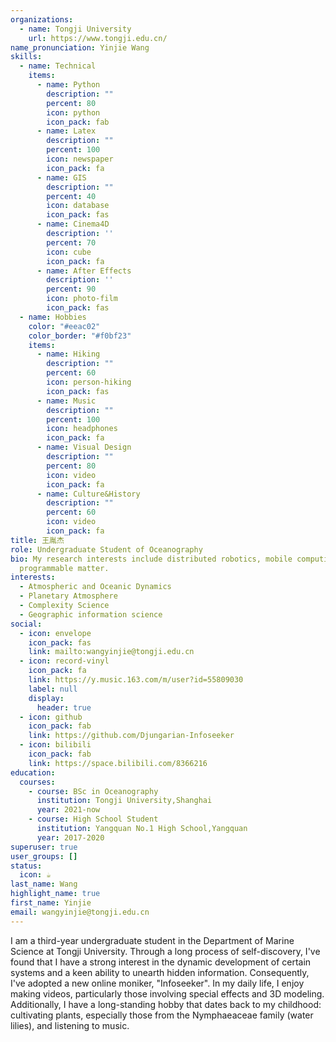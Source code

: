 ```yaml
---
organizations:
  - name: Tongji University
    url: https://www.tongji.edu.cn/
name_pronunciation: Yinjie Wang
skills:
  - name: Technical
    items:
      - name: Python
        description: ""
        percent: 80
        icon: python
        icon_pack: fab
      - name: Latex
        description: ""
        percent: 100
        icon: newspaper
        icon_pack: fa
      - name: GIS
        description: ""
        percent: 40
        icon: database
        icon_pack: fas
      - name: Cinema4D
        description: ''
        percent: 70
        icon: cube
        icon_pack: fa
      - name: After Effects
        description: ''
        percent: 90
        icon: photo-film
        icon_pack: fas
  - name: Hobbies
    color: "#eeac02"
    color_border: "#f0bf23"
    items:
      - name: Hiking
        description: ""
        percent: 60
        icon: person-hiking
        icon_pack: fas
      - name: Music
        description: ""
        percent: 100
        icon: headphones
        icon_pack: fa
      - name: Visual Design
        description: ""
        percent: 80
        icon: video
        icon_pack: fa
      - name: Culture&History
        description: ""
        percent: 60
        icon: video
        icon_pack: fa
title: 王胤杰
role: Undergraduate Student of Oceanography
bio: My research interests include distributed robotics, mobile computing and
  programmable matter.
interests:
  - Atmospheric and Oceanic Dynamics
  - Planetary Atmosphere
  - Complexity Science
  - Geographic information science
social:
  - icon: envelope
    icon_pack: fas
    link: mailto:wangyinjie@tongji.edu.cn
  - icon: record-vinyl
    icon_pack: fa
    link: https://y.music.163.com/m/user?id=55809030
    label: null
    display:
      header: true
  - icon: github
    icon_pack: fab
    link: https://github.com/Djungarian-Infoseeker
  - icon: bilibili
    icon_pack: fab
    link: https://space.bilibili.com/8366216
education:
  courses:
    - course: BSc in Oceanography
      institution: Tongji University,Shanghai
      year: 2021-now
    - course: High School Student
      institution: Yangquan No.1 High School,Yangquan
      year: 2017-2020
superuser: true
user_groups: []
status:
  icon: ☕️
last_name: Wang
highlight_name: true
first_name: Yinjie
email: wangyinjie@tongji.edu.cn
---
```

I am a third-year undergraduate student in the Department of Marine Science at Tongji University. Through a long process of self-discovery, I've found that I have a strong interest in the dynamic development of certain systems and a keen ability to unearth hidden information. Consequently, I've adopted a new online moniker, "Infoseeker". In my daily life, I enjoy making videos, particularly those involving special effects and 3D modeling. Additionally, I have a long-standing hobby that dates back to my childhood: cultivating plants, especially those from the Nymphaeaceae family (water lilies), and listening to music.
